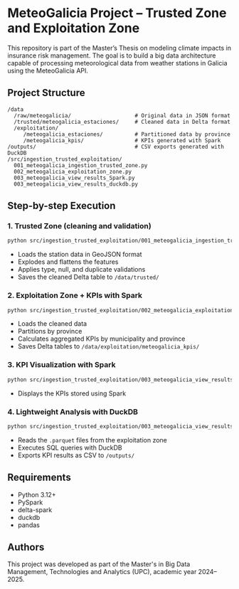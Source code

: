 # MeteoGalicia Project – Trusted Zone and Exploitation Zone

This repository is part of the Master’s Thesis on modeling climate impacts in insurance risk management. The goal is to build a big data architecture capable of processing meteorological data from weather stations in Galicia using the MeteoGalicia API.

## Project Structure

```
/data
  /raw/meteogalicia/                    # Original data in JSON format
  /trusted/meteogalicia_estaciones/     # Cleaned data in Delta format
  /exploitation/
     /meteogalicia_estaciones/          # Partitioned data by province
     /meteogalicia_kpis/                # KPIs generated with Spark
/outputs/                               # CSV exports generated with DuckDB
/src/ingestion_trusted_exploitation/
  001_meteogalicia_ingestion_trusted_zone.py
  002_meteogalicia_exploitation_zone.py
  003_meteogalicia_view_results_Spark.py
  003_meteogalicia_view_results_duckdb.py
```

## Step-by-step Execution

### 1. Trusted Zone (cleaning and validation)
```bash
python src/ingestion_trusted_exploitation/001_meteogalicia_ingestion_trusted_zone.py
```
- Loads the station data in GeoJSON format
- Explodes and flattens the features
- Applies type, null, and duplicate validations
- Saves the cleaned Delta table to `/data/trusted/`

### 2. Exploitation Zone + KPIs with Spark
```bash
python src/ingestion_trusted_exploitation/002_meteogalicia_exploitation_zone.py
```
- Loads the cleaned data
- Partitions by province
- Calculates aggregated KPIs by municipality and province
- Saves Delta tables to `/data/exploitation/meteogalicia_kpis/`

### 3. KPI Visualization with Spark
```bash
python src/ingestion_trusted_exploitation/003_meteogalicia_view_results_Spark.py
```
- Displays the KPIs stored using Spark

### 4. Lightweight Analysis with DuckDB
```bash
python src/ingestion_trusted_exploitation/003_meteogalicia_view_results_duckdb.py
```
- Reads the `.parquet` files from the exploitation zone
- Executes SQL queries with DuckDB
- Exports KPI results as CSV to `/outputs/`

## Requirements
- Python 3.12+
- PySpark
- delta-spark
- duckdb
- pandas

## Authors
This project was developed as part of the Master's in Big Data Management, Technologies and Analytics (UPC), academic year 2024–2025.

